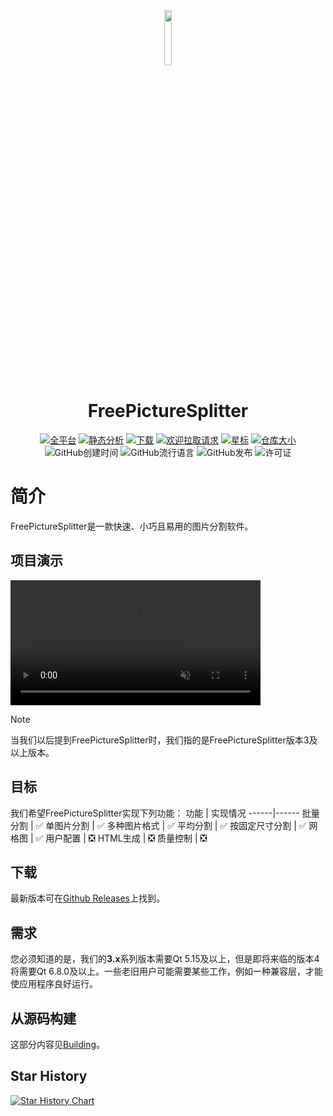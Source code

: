 <div align="center">

<img src="../../src/resources/fps.ico" width="15%" height="15%">

<h1>FreePictureSplitter</h1>

[![全平台](https://img.shields.io/github/actions/workflow/status/zxunge/FreePictureSplitter/build.yml?style=flat-square)](https://github.com/zxunge/FreePictureSplitter/actions/workflows/build.yml)
[![静态分析](https://img.shields.io/github/actions/workflow/status/zxunge/FreePictureSplitter/static-analysis.yml?style=flat-square)](https://github.com/zxunge/FreePictureSplitter/actions/workflows/static-analysis.yml)
[![下载](https://img.shields.io/github/downloads/zxunge/FreePictureSplitter/total.svg?maxAge=2592001&style=flat-square)](https://github.com/zxunge/FreePictureSplitter/releases/)
[![欢迎拉取请求](https://img.shields.io/badge/PRs-welcome-brightgreen.svg?style=flat-square)](https://github.com/zxunge/FreePictureSplitter/pulls)
[![星标](https://img.shields.io/github/stars/zxunge/FreePictureSplitter?style=flat-square)](https://github.com/zxunge/FreePictureSplitter/stargazers)
[![仓库大小](https://img.shields.io/github/repo-size/zxunge/FreePictureSplitter?style=flat-square)](https://github.com/zxunge/FreePictureSplitter)
<img alt="GitHub创建时间" src="https://img.shields.io/github/created-at/zxunge/FreePictureSplitter?style=flat-square" />
<img alt="GitHub流行语言" src="https://img.shields.io/github/languages/top/zxunge/FreePictureSplitter?style=flat-square" />
<img alt="GitHub发布" src="https://img.shields.io/github/v/release/zxunge/FreePictureSplitter?style=flat-square" />
<img alt="许可证" src="https://img.shields.io/github/license/zxunge/FreePictureSplitter?style=flat-square" />
</div>

# 简介
FreePictureSplitter是一款快速、小巧且易用的图片分割软件。

## 项目演示
<video src="https://github.com/user-attachments/assets/d36a9fd0-6d29-4a09-a1d4-fe8c469507ec" data-canonical-src="https://github.com/user-attachments/assets/d36a9fd0-6d29-4a09-a1d4-fe8c469507ec" controls="controls" muted="muted" class="d-block rounded-bottom-2 border-top width-fit" style="max-height:640px; min-height: 200px"></video>

> [!NOTE]
> 当我们以后提到FreePictureSplitter时，我们指的是FreePictureSplitter版本3及以上版本。

## 目标
我们希望FreePictureSplitter实现下列功能：
功能 | 实现情况
------|------
批量分割 | ✅
单图片分割 | ✅
多种图片格式 | ✅
平均分割 | ✅
按固定尺寸分割 | ✅
网格图 | ✅
用户配置 | ❎
HTML生成 | ❎
质量控制 | ❎

## 下载
最新版本可在[Github Releases](https://github.com/zxunge/FreePictureSplitter/releases)上找到。

## 需求
您必须知道的是，我们的**3.x**系列版本需要Qt 5.15及以上，但是即将来临的版本4将需要Qt 6.8.0及以上。一些老旧用户可能需要某些工作，例如一种兼容层，才能使应用程序良好运行。

## 从源码构建
这部分内容见[Building](build.md)。

## Star History
[![Star History Chart](https://api.star-history.com/svg?repos=zxunge/FreePictureSplitter&type=Date)](https://star-history.com/#zxunge/FreePictureSplitter&Date)
